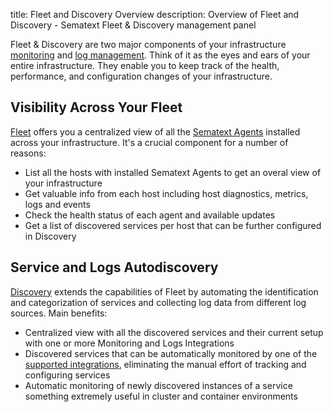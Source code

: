 title: Fleet and Discovery Overview
description: Overview of Fleet and Discovery - Sematext Fleet & Discovery management panel

Fleet & Discovery are two major components of your infrastructure [monitoring](https://sematext.com/docs/monitoring/) and [log management](https://sematext.com/docs/logs/). Think of it as the eyes and ears of your entire infrastructure. They enable you to keep track of the health, performance, and configuration changes of your infrastructure. 

## Visibility Across Your Fleet
[Fleet](./fleet) offers you a centralized view of all the [Sematext Agents](https://sematext.com/docs/agents/sematext-agent/) installed across your infrastructure. It's a crucial component for a number of reasons:

- List all the hosts with installed Sematext Agents to get an overal view of your infrastructure
- Get valuable info from each host including host diagnostics, metrics, logs and events
- Check the health status of each agent and available updates
- Get a list of discovered services per host that can be further configured in Discovery

## Service and Logs Autodiscovery
[Discovery](./discovery) extends the capabilities of Fleet by automating the identification and categorization of services and collecting log data from different log sources. Main benefits:

- Centralized view with all the discovered services and their current setup with one or more Monitoring and Logs Integrations
- Discovered services that can be automatically monitored by one of the [supported integrations](https://sematext.com/docs/integration/), eliminating the manual effort of tracking and configuring services
- Automatic monitoring of newly discovered instances of a service something extremely useful in cluster and container environments
